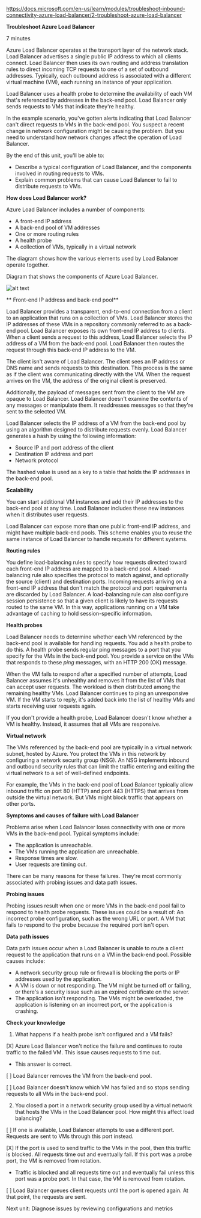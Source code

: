 https://docs.microsoft.com/en-us/learn/modules/troubleshoot-inbound-connectivity-azure-load-balancer/2-troubleshoot-azure-load-balancer

**Troubleshoot Azure Load Balancer**

7 minutes

Azure Load Balancer operates at the transport layer of the network stack. Load Balancer advertises a single public IP address to which all clients connect. Load Balancer then uses its own routing and address translation rules to direct incoming TCP requests to one of a set of outbound addresses. Typically, each outbound address is associated with a different virtual machine (VM), each running an instance of your application.

Load Balancer uses a health probe to determine the availability of each VM that's referenced by addresses in the back-end pool. 
Load Balancer only sends requests to VMs that indicate they're healthy.

In the example scenario, you've gotten alerts indicating that Load Balancer can't direct requests to VMs in the back-end pool. You suspect a recent change in network configuration might be causing the problem. But you need to understand how network changes affect the operation of Load Balancer.

By the end of this unit, you'll be able to:
* Describe a typical configuration of Load Balancer, and the components involved in routing requests to VMs.
* Explain common problems that can cause Load Balancer to fail to distribute requests to VMs.


**How does Load Balancer work?**

Azure Load Balancer includes a number of components:
* A front-end IP address
* A back-end pool of VM addresses
* One or more routing rules
* A health probe
* A collection of VMs, typically in a virtual network

The diagram shows how the various elements used by Load Balancer operate together.

Diagram that shows the components of Azure Load Balancer.

![alt text](https://docs.microsoft.com/en-us/learn/modules/troubleshoot-inbound-connectivity-azure-load-balancer/media/2-loadbalancer.png)

** Front-end IP address and back-end pool**

Load Balancer provides a transparent, end-to-end connection from a client to an application that runs on a collection of VMs. Load Balancer stores the IP addresses of these VMs in a repository commonly referred to as a back-end pool. Load Balancer exposes its own front-end IP address to clients. When a client sends a request to this address, Load Balancer selects the IP address of a VM from the back-end pool. Load Balancer then routes the request through this back-end IP address to the VM.

The client isn't aware of Load Balancer. The client sees an IP address or DNS name and sends requests to this destination. This process is the same as if the client was communicating directly with the VM. When the request arrives on the VM, the address of the original client is preserved.

Additionally, the payload of messages sent from the client to the VM are opaque to Load Balancer. Load Balancer doesn't examine the contents of any messages or manipulate them. It readdresses messages so that they're sent to the selected VM.

Load Balancer selects the IP address of a VM from the back-end pool by using an algorithm designed to distribute requests evenly. Load Balancer generates a hash by using the following information:
* Source IP and port address of the client
* Destination IP address and port
* Network protocol

The hashed value is used as a key to a table that holds the IP addresses in the back-end pool.


**Scalability**

You can start additional VM instances and add their IP addresses to the back-end pool at any time. Load Balancer includes these new instances when it distributes user requests.

Load Balancer can expose more than one public front-end IP address, and might have multiple back-end pools. This scheme enables you to reuse the same instance of Load Balancer to handle requests for different systems.


**Routing rules**

You define load-balancing rules to specify how requests directed toward each front-end IP address are mapped to a back-end pool. A load-balancing rule also specifies the protocol to match against, and optionally the source (client) and destination ports. Incoming requests arriving on a front-end IP address that don't match the protocol and port requirements are discarded by Load Balancer. A load-balancing rule can also configure session persistence so that a given client is likely to have its requests routed to the same VM. In this way, applications running on a VM take advantage of caching to hold session-specific information.


**Health probes**

Load Balancer needs to determine whether each VM referenced by the back-end pool is available for handling requests. You add a health probe to do this. A health probe sends regular ping messages to a port that you specify for the VMs in the back-end pool. You provide a service on the VMs that responds to these <em>ping</em> messages, with an HTTP 200 (OK) message.

When the VM fails to respond after a specified number of attempts, Load Balancer assumes it's unhealthy and removes it from the list of VMs that can accept user requests. The workload is then distributed among the remaining healthy VMs. Load Balancer continues to ping an unresponsive VM. If the VM starts to reply, it's added back into the list of healthy VMs and starts receiving user requests again.

If you don't provide a health probe, Load Balancer doesn't know whether a VM is healthy. Instead, it assumes that all VMs are responsive.


**Virtual network**

The VMs referenced by the back-end pool are typically in a virtual network subnet, hosted by Azure. You protect the VMs in this network by configuring a network security group (NSG). An NSG implements inbound and outbound security rules that can limit the traffic entering and exiting the virtual network to a set of well-defined endpoints.

For example, the VMs in the back-end pool of Load Balancer typically allow inbound traffic on port 80 (HTTP) and port 443 (HTTPS) that arrives from outside the virtual network. But VMs might block traffic that appears on other ports.


**Symptoms and causes of failure with Load Balancer**

Problems arise when Load Balancer loses connectivity with one or more VMs in the back-end pool. Typical symptoms include:
* The application is unreachable.
* The VMs running the application are unreachable.
* Response times are slow.
* User requests are timing out.

There can be many reasons for these failures. They're most commonly associated with probing issues and data path issues.


**Probing issues**

Probing issues result when one or more VMs in the back-end pool fail to respond to health probe requests. These issues could be a result of:
An incorrect probe configuration, such as the wrong URL or port.
A VM that fails to respond to the probe because the required port isn't open.


**Data path issues**

Data path issues occur when a Load Balancer is unable to route a client request to the application that runs on a VM in the back-end pool. Possible causes include:
* A network security group rule or firewall is blocking the ports or IP addresses used by the application.
* A VM is down or not responding. The VM might be turned off or failing, or there's a security issue such as an expired certificate on the server.
* The application isn't responding. The VMs might be overloaded, the application is listening on an incorrect port, or the application is crashing.



**Check your knowledge**

1. What happens if a health probe isn't configured and a VM fails?

[X] Azure Load Balancer won't notice the failure and continues to route traffic to the failed VM. This issue causes requests to time out.
* This answer is correct.

[ ] Load Balancer removes the VM from the back-end pool.

[ ] Load Balancer doesn't know which VM has failed and so stops sending requests to all VMs in the back-end pool.

2. You closed a port in a network security group used by a virtual network that hosts the VMs in the Load Balancer pool. How might this affect load balancing?

[ ] If one is available, Load Balancer attempts to use a different port. Requests are sent to VMs through this port instead.

[X] If the port is used to send traffic to the VMs in the pool, then this traffic is blocked. All requests time out and eventually fail. If this port was a probe port, the VM is removed from rotation.
* Traffic is blocked and all requests time out and eventually fail unless this port was a probe port. In that case, the VM is removed from rotation.

[ ] Load Balancer queues client requests until the port is opened again. At that point, the requests are sent.


Next unit: Diagnose issues by reviewing configurations and metrics
